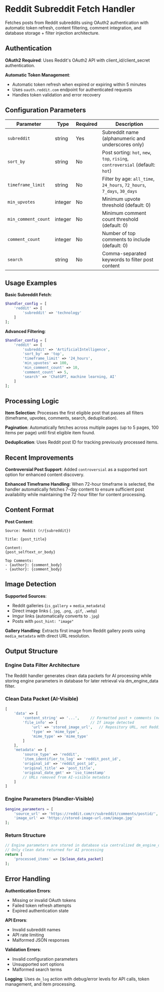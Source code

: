 # Reddit Subreddit Fetch Handler

Fetches posts from Reddit subreddits using OAuth2 authentication with automatic token refresh, content filtering, comment integration, and database storage + filter injection architecture.

## Authentication

**OAuth2 Required**: Uses Reddit's OAuth2 API with client_id/client_secret authentication.

**Automatic Token Management**:
- Automatic token refresh when expired or expiring within 5 minutes
- Uses `oauth.reddit.com` endpoint for authenticated requests
- Handles token validation and error recovery

## Configuration Parameters

| Parameter | Type | Required | Description |
|-----------|------|----------|-------------|
| `subreddit` | string | Yes | Subreddit name (alphanumeric and underscores only) |
| `sort_by` | string | No | Post sorting: `hot`, `new`, `top`, `rising`, `controversial` (default: `hot`) |
| `timeframe_limit` | string | No | Filter by age: `all_time`, `24_hours`, `72_hours`, `7_days`, `30_days` |
| `min_upvotes` | integer | No | Minimum upvote threshold (default: 0) |
| `min_comment_count` | integer | No | Minimum comment count threshold (default: 0) |
| `comment_count` | integer | No | Number of top comments to include (default: 0) |
| `search` | string | No | Comma-separated keywords to filter post content |

## Usage Examples

**Basic Subreddit Fetch**:
```php
$handler_config = [
    'reddit' => [
        'subreddit' => 'technology'
    ]
];
```

**Advanced Filtering**:
```php
$handler_config = [
    'reddit' => [
        'subreddit' => 'ArtificialIntelligence',
        'sort_by' => 'top',
        'timeframe_limit' => '24_hours',
        'min_upvotes' => 100,
        'min_comment_count' => 10,
        'comment_count' => 5,
        'search' => 'ChatGPT, machine learning, AI'
    ]
];
```

## Processing Logic

**Item Selection**: Processes the first eligible post that passes all filters (timeframe, upvotes, comments, search, deduplication).

**Pagination**: Automatically fetches across multiple pages (up to 5 pages, 100 items per page) until first eligible item found.

**Deduplication**: Uses Reddit post ID for tracking previously processed items.

## Recent Improvements

**Controversial Post Support**: Added `controversial` as a supported sort option for enhanced content discovery.

**Enhanced Timeframe Handling**: When 72-hour timeframe is selected, the handler automatically fetches 7-day content to ensure sufficient post availability while maintaining the 72-hour filter for content processing.

## Content Format

**Post Content**:
```
Source: Reddit (r/{subreddit})

Title: {post_title}

Content:
{post_selftext_or_body}

Top Comments:
- {author}: {comment_body}
- {author}: {comment_body}
```

## Image Detection

**Supported Sources**:
- Reddit galleries (`is_gallery` + `media_metadata`)
- Direct image links (`.jpg`, `.png`, `.gif`, `.webp`)
- Imgur links (automatically converts to `.jpg`)
- Posts with `post_hint: "image"`

**Gallery Handling**: Extracts first image from Reddit gallery posts using `media_metadata` with direct URL resolution.

## Output Structure

### Engine Data Filter Architecture

The Reddit handler generates clean data packets for AI processing while storing engine parameters in database for later retrieval via dm_engine_data filter.

### Clean Data Packet (AI-Visible)
```php
[
    'data' => [
        'content_string' => '...',     // Formatted post + comments (no URLs)
        'file_info' => [               // If image detected
            'url' => 'stored_image_url',   // Repository URL, not Reddit URL
            'type' => 'mime_type',
            'mime_type' => 'mime_type'
        ]
    ],
    'metadata' => [
        'source_type' => 'reddit',
        'item_identifier_to_log' => 'reddit_post_id',
        'original_id' => 'reddit_post_id',
        'original_title' => 'post_title',
        'original_date_gmt' => 'iso_timestamp'
        // URLs removed from AI-visible metadata
    ]
]
```

### Engine Parameters (Handler-Visible)
```php
$engine_parameters = [
    'source_url' => 'https://reddit.com/r/subreddit/comments/postid/',  // For link attribution and content updates
    'image_url' => 'https://stored-image-url.com/image.jpg'              // For media handling
];
```

### Return Structure
```php
// Engine parameters are stored in database via centralized dm_engine_data filter
// Only clean data returned for AI processing
return [
    'processed_items' => [$clean_data_packet]
];
```

## Error Handling

**Authentication Errors**:
- Missing or invalid OAuth tokens
- Failed token refresh attempts
- Expired authentication state

**API Errors**:
- Invalid subreddit names
- API rate limiting
- Malformed JSON responses

**Validation Errors**:
- Invalid configuration parameters
- Unsupported sort options
- Malformed search terms

**Logging**: Uses `dm_log` action with debug/error levels for API calls, token management, and item processing.